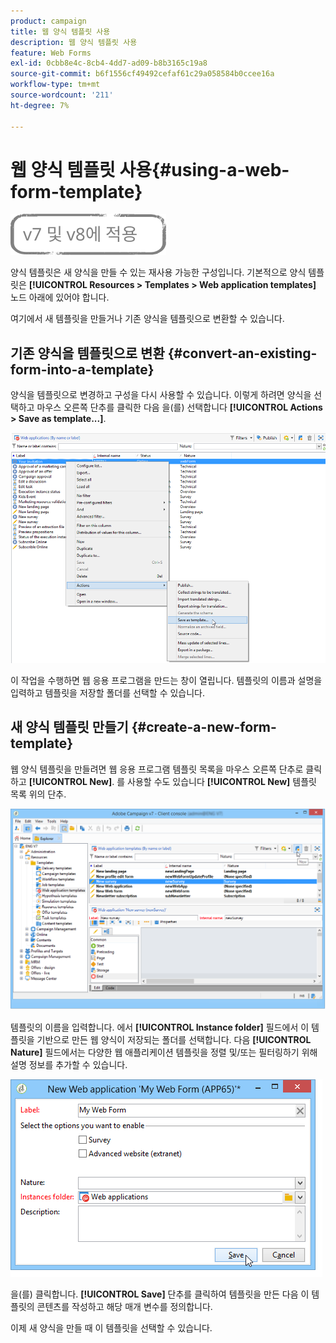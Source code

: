 ```yaml
---
product: campaign
title: 웹 양식 템플릿 사용
description: 웹 양식 템플릿 사용
feature: Web Forms
exl-id: 0cbb8e4c-8cb4-4dd7-ad09-b8b3165c19a8
source-git-commit: b6f1556cf49492cefaf61c29a058584b0ccee16a
workflow-type: tm+mt
source-wordcount: '211'
ht-degree: 7%

---
```


# 웹 양식 템플릿 사용{#using-a-web-form-template}

![](../../assets/common.svg)

양식 템플릿은 새 양식을 만들 수 있는 재사용 가능한 구성입니다. 기본적으로 양식 템플릿은 **[!UICONTROL Resources > Templates > Web application templates]** 노드 아래에 있어야 합니다.

여기에서 새 템플릿을 만들거나 기존 양식을 템플릿으로 변환할 수 있습니다.

## 기존 양식을 템플릿으로 변환 {#convert-an-existing-form-into-a-template}

양식을 템플릿으로 변경하고 구성을 다시 사용할 수 있습니다. 이렇게 하려면 양식을 선택하고 마우스 오른쪽 단추를 클릭한 다음 을(를) 선택합니다 **[!UICONTROL Actions > Save as template...]**.

![](assets/s_ncs_admin_survey_saveastemplate.png)

이 작업을 수행하면 웹 응용 프로그램을 만드는 창이 열립니다. 템플릿의 이름과 설명을 입력하고 템플릿을 저장할 폴더를 선택할 수 있습니다.

## 새 양식 템플릿 만들기 {#create-a-new-form-template}

웹 양식 템플릿을 만들려면 웹 응용 프로그램 템플릿 목록을 마우스 오른쪽 단추로 클릭하고 **[!UICONTROL New]**. 를 사용할 수도 있습니다 **[!UICONTROL New]** 템플릿 목록 위의 단추.

![](assets/s_ncs_admin_survey_createtemplate.png)

템플릿의 이름을 입력합니다. 에서 **[!UICONTROL Instance folder]** 필드에서 이 템플릿을 기반으로 만든 웹 양식이 저장되는 폴더를 선택합니다. 다음 **[!UICONTROL Nature]** 필드에서는 다양한 웹 애플리케이션 템플릿을 정렬 및/또는 필터링하기 위해 설명 정보를 추가할 수 있습니다.

![](assets/s_ncs_admin_survey_createtemplate_details.png)

을(를) 클릭합니다. **[!UICONTROL Save]** 단추를 클릭하여 템플릿을 만든 다음 이 템플릿의 콘텐츠를 작성하고 해당 매개 변수를 정의합니다.

이제 새 양식을 만들 때 이 템플릿을 선택할 수 있습니다.
